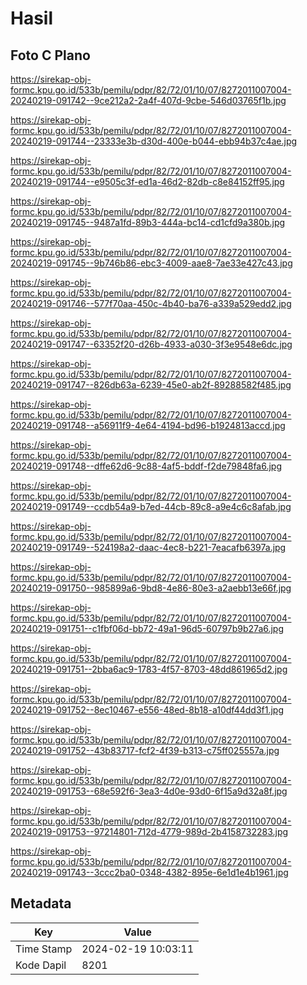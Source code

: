 # Hasil

## Foto C Plano

https://sirekap-obj-formc.kpu.go.id/533b/pemilu/pdpr/82/72/01/10/07/8272011007004-20240219-091742--9ce212a2-2a4f-407d-9cbe-546d03765f1b.jpg

https://sirekap-obj-formc.kpu.go.id/533b/pemilu/pdpr/82/72/01/10/07/8272011007004-20240219-091744--23333e3b-d30d-400e-b044-ebb94b37c4ae.jpg

https://sirekap-obj-formc.kpu.go.id/533b/pemilu/pdpr/82/72/01/10/07/8272011007004-20240219-091744--e9505c3f-ed1a-46d2-82db-c8e84152ff95.jpg

https://sirekap-obj-formc.kpu.go.id/533b/pemilu/pdpr/82/72/01/10/07/8272011007004-20240219-091745--9487a1fd-89b3-444a-bc14-cd1cfd9a380b.jpg

https://sirekap-obj-formc.kpu.go.id/533b/pemilu/pdpr/82/72/01/10/07/8272011007004-20240219-091745--9b746b86-ebc3-4009-aae8-7ae33e427c43.jpg

https://sirekap-obj-formc.kpu.go.id/533b/pemilu/pdpr/82/72/01/10/07/8272011007004-20240219-091746--577f70aa-450c-4b40-ba76-a339a529edd2.jpg

https://sirekap-obj-formc.kpu.go.id/533b/pemilu/pdpr/82/72/01/10/07/8272011007004-20240219-091747--63352f20-d26b-4933-a030-3f3e9548e6dc.jpg

https://sirekap-obj-formc.kpu.go.id/533b/pemilu/pdpr/82/72/01/10/07/8272011007004-20240219-091747--826db63a-6239-45e0-ab2f-89288582f485.jpg

https://sirekap-obj-formc.kpu.go.id/533b/pemilu/pdpr/82/72/01/10/07/8272011007004-20240219-091748--a56911f9-4e64-4194-bd96-b1924813accd.jpg

https://sirekap-obj-formc.kpu.go.id/533b/pemilu/pdpr/82/72/01/10/07/8272011007004-20240219-091748--dffe62d6-9c88-4af5-bddf-f2de79848fa6.jpg

https://sirekap-obj-formc.kpu.go.id/533b/pemilu/pdpr/82/72/01/10/07/8272011007004-20240219-091749--ccdb54a9-b7ed-44cb-89c8-a9e4c6c8afab.jpg

https://sirekap-obj-formc.kpu.go.id/533b/pemilu/pdpr/82/72/01/10/07/8272011007004-20240219-091749--524198a2-daac-4ec8-b221-7eacafb6397a.jpg

https://sirekap-obj-formc.kpu.go.id/533b/pemilu/pdpr/82/72/01/10/07/8272011007004-20240219-091750--985899a6-9bd8-4e86-80e3-a2aebb13e66f.jpg

https://sirekap-obj-formc.kpu.go.id/533b/pemilu/pdpr/82/72/01/10/07/8272011007004-20240219-091751--c1fbf06d-bb72-49a1-96d5-60797b9b27a6.jpg

https://sirekap-obj-formc.kpu.go.id/533b/pemilu/pdpr/82/72/01/10/07/8272011007004-20240219-091751--2bba6ac9-1783-4f57-8703-48dd861965d2.jpg

https://sirekap-obj-formc.kpu.go.id/533b/pemilu/pdpr/82/72/01/10/07/8272011007004-20240219-091752--8ec10467-e556-48ed-8b18-a10df44dd3f1.jpg

https://sirekap-obj-formc.kpu.go.id/533b/pemilu/pdpr/82/72/01/10/07/8272011007004-20240219-091752--43b83717-fcf2-4f39-b313-c75ff025557a.jpg

https://sirekap-obj-formc.kpu.go.id/533b/pemilu/pdpr/82/72/01/10/07/8272011007004-20240219-091753--68e592f6-3ea3-4d0e-93d0-6f15a9d32a8f.jpg

https://sirekap-obj-formc.kpu.go.id/533b/pemilu/pdpr/82/72/01/10/07/8272011007004-20240219-091753--97214801-712d-4779-989d-2b4158732283.jpg

https://sirekap-obj-formc.kpu.go.id/533b/pemilu/pdpr/82/72/01/10/07/8272011007004-20240219-091743--3ccc2ba0-0348-4382-895e-6e1d1e4b1961.jpg


## Metadata

| Key        | Value               |
| ---------- | ------------------- |
| Time Stamp | 2024-02-19 10:03:11 |
| Kode Dapil | 8201                |



